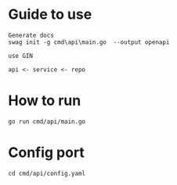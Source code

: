 # Guide to use

```
Generate docs
swag init -g cmd\api\main.go  --output openapi
```

```
use GIN
```

```
api <- service <- repo
```

# How to run
```
go run cmd/api/main.go
```

# Config port
```
cd cmd/api/config.yaml
```

